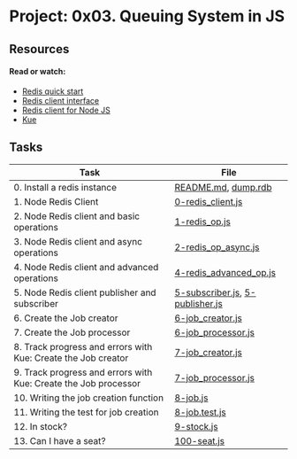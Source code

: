 # Project: 0x03. Queuing System in JS

## Resources

#### Read or watch:

* [Redis quick start](https://intranet.alxswe.com/rltoken/8xeApIhnxgFZkgn54BiIeA)
* [Redis client interface](https://intranet.alxswe.com/rltoken/1rq3ral-3C5O1t67dbGcWg)
* [Redis client for Node JS](https://intranet.alxswe.com/rltoken/mRftfl67BrNvl-RM5JQfUA)
* [Kue](https://intranet.alxswe.com/rltoken/yTC3Ci2IV2US24xJsBfMgQ)
## Tasks

| Task | File |
| ---- | ---- |
| 0. Install a redis instance | [README.md](./README.md), [dump.rdb](./dump.rdb) |
| 1. Node Redis Client | [0-redis_client.js](./0-redis_client.js) |
| 2. Node Redis client and basic operations | [1-redis_op.js](./1-redis_op.js) |
| 3. Node Redis client and async operations | [2-redis_op_async.js](./2-redis_op_async.js) |
| 4. Node Redis client and advanced operations | [4-redis_advanced_op.js](./4-redis_advanced_op.js) |
| 5. Node Redis client publisher and subscriber | [5-subscriber.js](./5-subscriber.js), [5-publisher.js](./5-publisher.js) |
| 6. Create the Job creator | [6-job_creator.js](./6-job_creator.js) |
| 7. Create the Job processor | [6-job_processor.js](./6-job_processor.js) |
| 8. Track progress and errors with Kue: Create the Job creator | [7-job_creator.js](./7-job_creator.js) |
| 9. Track progress and errors with Kue: Create the Job processor | [7-job_processor.js](./7-job_processor.js) |
| 10. Writing the job creation function | [8-job.js](./8-job.js) |
| 11. Writing the test for job creation | [8-job.test.js](./8-job.test.js) |
| 12. In stock? | [9-stock.js](./9-stock.js) |
| 13. Can I have a seat? | [100-seat.js](./100-seat.js) |

